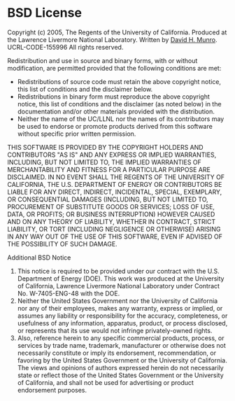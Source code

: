 # BSD License

Copyright (c) 2005, The Regents of the University of California.
Produced at the Lawrence Livermore National Laboratory.
Written by [David H. Munro](http://github.com/dhmunro).
UCRL-CODE-155996
All rights reserved.

Redistribution and use in source and binary forms, with or without
modification, are permitted provided that the following conditions are
met:

* Redistributions of source code must retain the above copyright
  notice, this list of conditions and the disclaimer below.
* Redistributions in binary form must reproduce the above copyright
  notice, this list of conditions and the disclaimer (as noted below)
  in the documentation and/or other materials provided with the
  distribution.
* Neither the name of the UC/LLNL nor the names of its contributors
  may be used to endorse or promote products derived from this software
  without specific prior written permission.

THIS SOFTWARE IS PROVIDED BY THE COPYRIGHT HOLDERS AND CONTRIBUTORS
"AS IS" AND ANY EXPRESS OR IMPLIED WARRANTIES, INCLUDING, BUT NOT
LIMITED TO, THE IMPLIED WARRANTIES OF MERCHANTABILITY AND FITNESS FOR
A PARTICULAR PURPOSE ARE DISCLAIMED. IN NO EVENT SHALL THE REGENTS OF
THE UNIVERSITY OF CALIFORNIA, THE U.S. DEPARTMENT OF ENERGY OR
CONTRIBUTORS BE LIABLE FOR ANY DIRECT, INDIRECT, INCIDENTAL, SPECIAL,
EXEMPLARY, OR CONSEQUENTIAL DAMAGES (INCLUDING, BUT NOT LIMITED TO,
PROCUREMENT OF SUBSTITUTE GOODS OR SERVICES; LOSS OF USE, DATA, OR
PROFITS; OR BUSINESS INTERRUPTION) HOWEVER CAUSED AND ON ANY THEORY OF
LIABILITY, WHETHER IN CONTRACT, STRICT LIABILITY, OR TORT (INCLUDING
NEGLIGENCE OR OTHERWISE) ARISING IN ANY WAY OUT OF THE USE OF THIS
SOFTWARE, EVEN IF ADVISED OF THE POSSIBILITY OF SUCH DAMAGE.




Additional BSD Notice

1. This notice is required to be provided under our contract with the
  U.S. Department of Energy (DOE). This work was produced at the
  University of California, Lawrence Livermore National Laboratory under
  Contract No. W-7405-ENG-48 with the DOE.
2. Neither the United States Government nor the University of
  California nor any of their employees, makes any warranty, express or
  implied, or assumes any liability or responsibility for the accuracy,
  completeness, or usefulness of any information, apparatus, product, or
  process disclosed, or represents that its use would not infringe
  privately-owned rights.
3. Also, reference herein to any specific commercial products,
  process, or services by trade name, trademark, manufacturer or
  otherwise does not necessarily constitute or imply its endorsement,
  recommendation, or favoring by the United States Government or the
  University of California. The views and opinions of authors expressed
  herein do not necessarily state or reflect those of the United States
  Government or the University of California, and shall not be used for
  advertising or product endorsement purposes.
